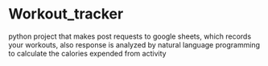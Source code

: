 # Workout_tracker
python project that makes post requests to google sheets, which records your workouts, also response is analyzed by natural language programming to calculate the calories expended from activity
